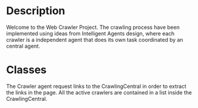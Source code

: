 # Description
Welcome to the Web Crawler Project.
The crawling process have been implemented using ideas from Intelligent Agents design, 
where each crawler is a independent agent that does its own task coordinated by an central agent. 

# Classes
The Crawler agent request links to the CrawlingCentral in order to extract the links in the page. All the active crawlers are contained in a list inside the CrawlingCentral. 


